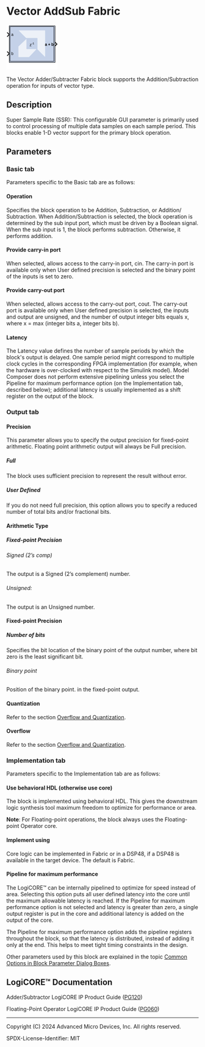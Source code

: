 # Vector AddSub Fabric


![](./Images/block.png)

The Vector Adder/Subtracter Fabric block supports the
Addition/Subtraction operation for inputs of vector type.

## Description

Super Sample Rate (SSR): This configurable GUI parameter is primarily
used to control processing of multiple data samples on each sample
period. This blocks enable 1-D vector support for the primary block
operation.

## Parameters

### Basic tab  
Parameters specific to the Basic tab are as follows:

#### Operation  
Specifies the block operation to be Addition, Subtraction, or Addition/
Subtraction. When Addition/Subtraction is selected, the block operation
is determined by the sub input port, which must be driven by a Boolean
signal. When the sub input is 1, the block performs subtraction.
Otherwise, it performs addition.
 
#### Provide carry-in port  
When selected, allows access to the carry-in port, cin. The carry-in
port is available only when User defined precision is selected and the
binary point of the inputs is set to zero.

#### Provide carry-out port  
When selected, allows access to the carry-out port, cout. The
carry-out port is available only when User defined precision is
selected, the inputs and output are unsigned, and the number of output
integer bits equals x, where x = max (integer bits a, integer bits
b).

#### Latency  
The Latency value defines the number of sample periods by which the
block's output is delayed. One sample period might correspond to
multiple clock cycles in the corresponding FPGA implementation (for
example, when the hardware is over-clocked with respect to the Simulink
model). Model Composer does not perform extensive pipelining unless you
select the Pipeline for maximum performance option (on the
Implementation tab, described below); additional latency is usually
implemented as a shift register on the output of the block.


### Output tab  
#### Precision  
This parameter allows you to specify the output precision for
fixed-point arithmetic. Floating point arithmetic output will always be
Full precision.

##### Full  
The block uses sufficient precision to represent the result without
error.

##### User Defined  
If you do not need full precision, this option allows you to specify a
reduced number of total bits and/or fractional bits.

#### Arithmetic Type  
##### Fixed-point Precision  
###### Signed (2’s comp)
The output is a Signed (2’s complement) number.

###### Unsigned: 
The output is an Unsigned number.

#### Fixed-point Precision

##### Number of bits
Specifies the bit location of the binary point of the output number,
where bit zero is the least significant bit.

###### Binary point
Position of the binary point. in the fixed-point output.

#### Quantization  
Refer to the section [Overflow and
Quantization](matlab:helpview(vmcHelp('name','common-options'))).

#### Overflow  
Refer to the section [Overflow and
Quantization](matlab:helpview(vmcHelp('name','common-options'))).

### Implementation tab  
Parameters specific to the Implementation tab are as follows:

#### Use behavioral HDL (otherwise use core)  
The block is implemented using behavioral HDL. This gives the downstream
logic synthesis tool maximum freedom to optimize for performance or
area.

**Note**: For Floating-point operations, the block always uses the
Floating-point Operator core.
 
#### Implement using  
Core logic can be implemented in Fabric or in a DSP48, if a DSP48 is
available in the target device. The default is Fabric.

#### Pipeline for maximum performance  
The LogiCORE™ can be internally pipelined to optimize for speed
instead of area. Selecting this option puts all user defined latency
into the core until the maximum allowable latency is reached. If the
Pipeline for maximum performance option is not selected and latency is
greater than zero, a single output register is put in the core and
additional latency is added on the output of the core.

The Pipeline for maximum performance option adds the pipeline registers
throughout the block, so that the latency is distributed, instead of
adding it only at the end. This helps to meet tight timing constraints
in the design.

Other parameters used by this block are explained in the topic [Common
Options in Block Parameter Dialog
Boxes](../../GEN/common-options/README.md).

## LogiCORE™ Documentation

Adder/Subtractor LogiCORE IP Product Guide
([PG120](https://docs.xilinx.com/access/sources/ud/document?isLatest=true&url=pg120-c-addsub&ft:locale=en-US))

Floating-Point Operator LogiCORE IP Product Guide
([PG060](https://docs.xilinx.com/access/sources/ud/document?isLatest=true&url=pg060-floating-point&ft:locale=en-US))

--------------
Copyright (C) 2024 Advanced Micro Devices, Inc.
All rights reserved.

SPDX-License-Identifier: MIT
